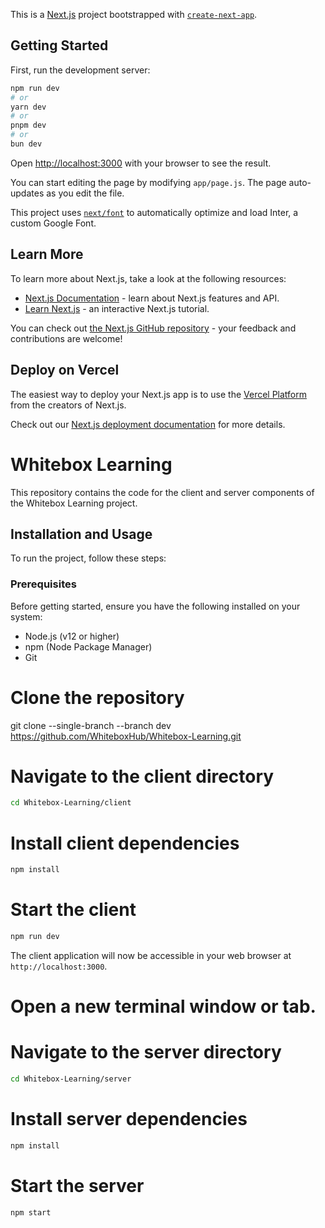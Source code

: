 This is a [Next.js](https://nextjs.org/) project bootstrapped with [`create-next-app`](https://github.com/vercel/next.js/tree/canary/packages/create-next-app).

## Getting Started

First, run the development server:

```bash
npm run dev
# or
yarn dev
# or
pnpm dev
# or
bun dev
```

Open [http://localhost:3000](http://localhost:3000) with your browser to see the result.

You can start editing the page by modifying `app/page.js`. The page auto-updates as you edit the file.

This project uses [`next/font`](https://nextjs.org/docs/basic-features/font-optimization) to automatically optimize and load Inter, a custom Google Font.

## Learn More

To learn more about Next.js, take a look at the following resources:

- [Next.js Documentation](https://nextjs.org/docs) - learn about Next.js features and API.
- [Learn Next.js](https://nextjs.org/learn) - an interactive Next.js tutorial.

You can check out [the Next.js GitHub repository](https://github.com/vercel/next.js/) - your feedback and contributions are welcome!

## Deploy on Vercel

The easiest way to deploy your Next.js app is to use the [Vercel Platform](https://vercel.com/new?utm_medium=default-template&filter=next.js&utm_source=create-next-app&utm_campaign=create-next-app-readme) from the creators of Next.js.

Check out our [Next.js deployment documentation](https://nextjs.org/docs/deployment) for more details.









# Whitebox Learning

This repository contains the code for the client and server components of the Whitebox Learning project.

## Installation and Usage

To run the project, follow these steps:

### Prerequisites

Before getting started, ensure you have the following installed on your system:

- Node.js (v12 or higher)
- npm (Node Package Manager)
- Git

# Clone the repository
git clone --single-branch --branch dev https://github.com/WhiteboxHub/Whitebox-Learning.git

# Navigate to the client directory
```bash
cd Whitebox-Learning/client
```
# Install client dependencies
```bash
npm install
```
# Start the client
```bash
npm run dev
```
The client application will now be accessible in your web browser at `http://localhost:3000`.


# Open a new terminal window or tab.

# Navigate to the server directory
```bash
cd Whitebox-Learning/server
```
# Install server dependencies
```bash
npm install
```
# Start the server
```bash
npm start
```
